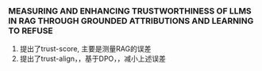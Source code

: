 ### MEASURING AND ENHANCING TRUSTWORTHINESS OF LLMS IN RAG THROUGH GROUNDED ATTRIBUTIONS AND LEARNING TO REFUSE
1. 提出了trust-score, 主要是测量RAG的误差
2. 提出了trust-align，，基于DPO，，减小上述误差